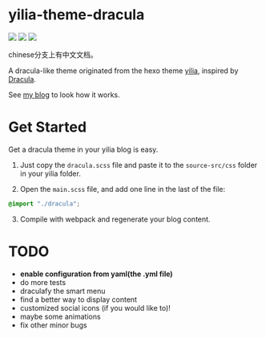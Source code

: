 # yilia-theme-dracula

![](https://img.shields.io/badge/hexo-3.7.1-blue)
![](https://img.shields.io/badge/yilia-4.0.0-blue)
![](https://img.shields.io/badge/IE-8+-red)

chinese分支上有中文文档。

A dracula-like theme originated from the hexo theme [yilia](https://github.com/litten/hexo-theme-yilia), inspired by [Dracula](https://draculatheme.com/).

See [my blog](https://natsunoyoru97.github.io/) to look how it works.

# Get Started

Get a dracula theme in your yilia blog is easy. 

1. Just copy the ``dracula.scss`` file and paste it to the ``source-src/css`` folder in your yilia folder.

2. Open the ``main.scss`` file, and add one line in the last of the file:

```scss
@import "./dracula";
```

3. Compile with webpack and regenerate your blog content.

# TODO

- **enable configuration from yaml(the .yml file)**
- do more tests
- draculafy the smart menu
- find a better way to display content
- customized social icons (if you would like to)! 
- maybe some animations
- fix other minor bugs
